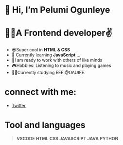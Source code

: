 # 👋 Hi, I’m Pelumi Ogunleye

# 👨‍💻A Frontend developer✌️
-  😎Super cool in **HTML & CSS** 
- 🌱 Currently learning **JavaScript** ...
-  👷I am ready to work with others of like minds
-  🎮Hobbies: Listening to music and playing games
-  👨‍🎓Currently studying EEE @OAUIFE.

# connect with me:
- <a href="https://twitter.com/sioplightman?t=k8v49GbGCBmOpgO8yMrZow&s=09">Twitter<i class="fa fa-twitter" aria-hidden="true"></i><a>

# Tool and languages
> **VSCODE** **HTML** **CSS** **JAVASCRIPT** **JAVA** **PYTHON**
<!---
Slmpire/Slmpire is a ✨ special ✨ repository because its `README.md` (this file) appears on your GitHub profile.
You can click the Preview link to take a look at your changes.
--->
